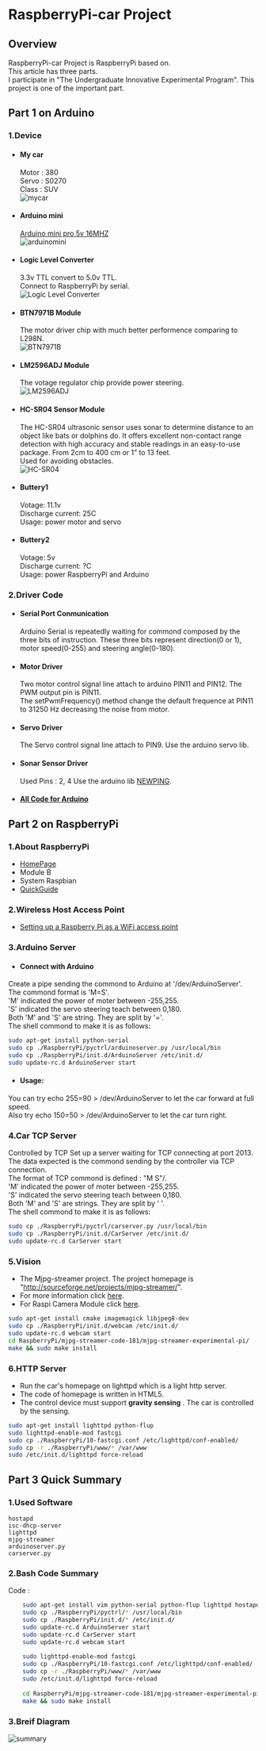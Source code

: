 RaspberryPi-car Project
======
Overview
-----
RaspberryPi-car Project is RaspberryPi based on.    
This article has three parts.  
I participate in "The Undergraduate Innovative Experimental Program". This project is one of the important part.  

Part 1 on Arduino
-----

### 1.Device
- #### My car  
    Motor : 380  
    Servo : S0270  
    Class : SUV  
    ![mycar](/img/mycar.jpg)

- #### Arduino mini  
    [Arduino mini pro 5v 16MHZ](http://arduino.cc/en/Main/ArduinoBoardMini)  
    ![arduinomini](/img/arduinomini.jpg)

- #### Logic Level Converter  
    3.3v TTL convert to 5.0v TTL.  
    Connect to RaspberryPi by serial.  
    ![Logic Level Converter](/img/logiclevelconverter.jpg)  

- #### BTN7971B Module 
    The motor driver chip with much better performence comparing to L298N.  
    ![BTN7971B](/img/BTN7971B.JPG)  

- #### LM2596ADJ Module  
    The votage regulator chip provide power steering.   
    ![LM2596ADJ](/img/LM2596ADJ.jpg)  

- #### HC-SR04 Sensor Module  
    The HC-SR04 ultrasonic sensor uses sonar to determine distance to an object like bats or dolphins do. It offers excellent non-contact range detection with high accuracy and stable readings in an easy-to-use package. From 2cm to 400 cm or 1” to 13 feet.   
    Used for avoiding obstacles.  
    ![HC-SR04](/img/HC-SR04.jpg)  

- #### Buttery1  
    Votage: 11.1v  
    Discharge current: 25C  
    Usage: power motor and servo  

- #### Buttery2  
    Votage: 5v  
    Discharge current: ?C  
    Usage: power RaspberryPi and Arduino  


### 2.Driver Code
- #### Serial Port Conmunication  
    Arduino Serial is repeatedly waiting for commond composed by the three bits of instruction. These three bits represent direction(0 or 1), motor speed(0-255) and steering angle(0-180).

- #### Motor Driver  
    Two motor control signal line attach to arduino PIN11 and PIN12. The PWM output pin is PIN11.  
    The setPwmFrequency() method change the default frequence at PIN11 to 31250 Hz decreasing the noise from motor.  

- #### Servo Driver  
    The Servo control signal line attach to PIN9. Use the arduino servo lib.  

- #### Sonar Sensor Driver  
    Used Pins : 2, 4
    Use the arduino lib [NEWPING](http://playground.arduino.cc/Code/NewPing).  

- #### [__All Code for Arduino__](/Arduino/minictrl/minictrl.ino)  

Part 2 on RaspberryPi 
-----

### 1.About RaspberryPi
- [HomePage](http://www.raspberrypi.org/)
- Module B
- System Raspbian
- [QuickGuide](http://www.raspberrypi.org/quick-start-guide)

### 2.Wireless Host Access Point

- [Setting up a Raspberry Pi as a WiFi access point](http://learn.adafruit.com/setting-up-a-raspberry-pi-as-a-wifi-access-point/overview) 

### 3.Arduino Server

- #### Connect with Arduino
Create a pipe sending the commond to Arduino at '/dev/ArduinoServer'.   
The commond format is 'M=S'.  
'M' indicated the power of moter between -255,255.  
'S' indicated the servo steering teach between 0,180.  
Both 'M' and 'S' are string. They are split by '='.  
The shell commond to make it is as follows:
``` bash
sudo apt-get install python-serial
sudo cp ./RaspberryPi/pyctrl/arduinoserver.py /usr/local/bin
sudo cp ./RaspberryPi/init.d/ArduinoServer /etc/init.d/
sudo update-rc.d ArduinoServer start 
```


- #### Usage:
You can try echo 255=90 > /dev/ArduinoServer to let the car forward at full speed.  
Also try echo 150=50 > /dev/ArduinoServer to let the car turn right.  

### 4.Car TCP Server

Controlled by TCP Set up a server waiting for TCP connecting at port 2013. The data expected is the commond sending by the controller via TCP connection.  
The format of TCP commond is defined : "M S"/.  
'M' indicated the power of moter between -255,255.  
'S' indicated the servo steering teach between 0,180.  
Both 'M' and 'S' are strings. They are split by ' '.  
The shell commond to make it is as follows:
``` bash
sudo cp ./RaspberryPi/pyctrl/carserver.py /usr/local/bin
sudo cp ./RaspberryPi/init.d/CarServer /etc/init.d/
sudo update-rc.d CarServer start 
```

### 5.Vision
- The Mjpg-streamer project. The project homepage is "http://sourceforge.net/projects/mjpg-streamer/".  
- For more information click [here](http://wolfpaulus.com/journal/embedded/raspberrypi_webcam).  
- For Raspi Camera Module click [here](https://github.com/jacksonliam/mjpg-streamer).   

```bash
sudo apt-get install cmake imagemagick libjpeg8-dev
sudo cp ./RaspberryPi/init.d/webcam /etc/init.d/
sudo update-rc.d webcam start 
cd RaspberryPi/mjpg-streamer-code-181/mjpg-streamer-experimental-pi/
make && sudo make install

```


### 6.HTTP Server
- Run the car's homepage on lighttpd which is a light http server.
- The code of homepage is written in HTML5. 
- The control device must support __gravity sensing__ .  The car is controlled by the sensing.

```bash
sudo apt-get install lighttpd python-flup
sudo lighttpd-enable-mod fastcgi
sudo cp ./RaspberryPi/10-fastcgi.conf /etc/lighttpd/conf-enabled/
sudo cp -r ./RaspberryPi/www/* /var/www
sudo /etc/init.d/lighttpd force-reload
```


Part 3 Quick Summary
------
### 1.Used Software
    hostapd  
    isc-dhcp-server  
    lighttpd  
    mjpg-streamer  
    arduinoserver.py  
    carserver.py  
### 2.Bash Code Summary  
  Code :  
```bash   
    sudo apt-get install vim python-serial python-flup lighttpd hostapd isc-dhcp-server imagemagick libjpeg8-dev cmake
    sudo cp ./RaspberryPi/pyctrl/* /usr/local/bin
    sudo cp ./RaspberryPi/init.d/* /etc/init.d/
    sudo update-rc.d ArduinoServer start
    sudo update-rc.d CarServer start
    sudo update-rc.d webcam start
    
    sudo lighttpd-enable-mod fastcgi
    sudo cp ./RaspberryPi/10-fastcgi.conf /etc/lighttpd/conf-enabled/
    sudo cp -r ./RaspberryPi/www/* /var/www
    sudo /etc/init.d/lighttpd force-reload
    
    cd RaspberryPi/mjpg-streamer-code-181/mjpg-streamer-experimental-pi/
    make && sudo make install
```
  
### 3.Breif Diagram

![summary](/img/summary.jpeg)
    
    









